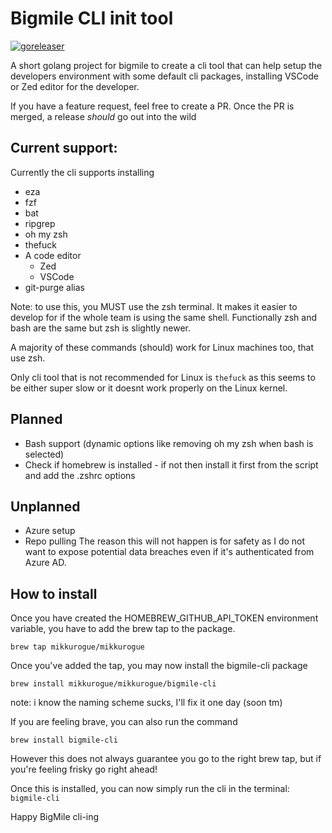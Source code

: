 # Bigmile CLI init tool
[![goreleaser](https://github.com/mikkurogue/bigmile-cli/actions/workflows/release.yml/badge.svg)](https://github.com/mikkurogue/bigmile-cli/actions/workflows/release.yml)

A short golang project for bigmile to create a cli tool that can help setup the developers environment with some default cli packages, installing VSCode or Zed editor for the developer.

If you have a feature request, feel free to create a PR. Once the PR is merged, a release *should* go out into the wild

## Current support:

Currently the cli supports installing
- eza
- fzf
- bat
- ripgrep
- oh my zsh
- thefuck
- A code editor
  - Zed
  - VSCode
- git-purge alias

Note: to use this, you MUST use the zsh terminal. It makes it easier to develop for if the whole team is using the same shell. Functionally zsh and bash are the same but zsh is slightly newer.

A majority of these commands (should) work for Linux machines too, that use zsh.

Only cli tool that is not recommended for Linux is `thefuck` as this seems to be either super slow or it doesnt work properly on the Linux kernel.

## Planned

 - Bash support (dynamic options like removing oh my zsh when bash is selected)
 - Check if homebrew is installed - if not then install it first from the script and add the .zshrc options

## Unplanned
- Azure setup
- Repo pulling
The reason this will not happen is for safety as I do not want to expose potential data breaches even if it's authenticated from Azure AD.

## How to install

Once you have created the HOMEBREW_GITHUB_API_TOKEN environment variable, you have to add the brew tap to the package.

`brew tap mikkurogue/mikkurogue`

Once you've added the tap, you may now install the bigmile-cli package

`brew install mikkurogue/mikkurogue/bigmile-cli`

note: i know the naming scheme sucks, I'll fix it one day (soon tm)

If you are feeling brave, you can also run the command

`brew install bigmile-cli`

However this does not always guarantee you go to the right brew tap, but if you're feeling frisky go right ahead!


Once this is installed, you can now simply run the cli in the terminal:
`bigmile-cli`

Happy BigMile cli-ing

